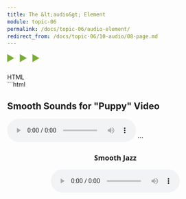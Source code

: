 ```yaml
---
title: The &lt;audio&gt; Element
module: topic-06
permalink: /docs/topic-06/audio-element/
redirect_from: /docs/topic-06/10-audio/08-page.md
---
```


<img src="./../../../img/arrow-divider.svg" style="width: 75px; border: none; margin: 0px 0 20px 0" />

<div id="code-heading">HTML</div>
```html
<h2>Smooth Sounds for "Puppy" Video</h2>
<audio preload controls>
    <source src="./media/duckett-audio.wav" type="audio/wav" />
    <source src="./media/duckett-audio.ogg" type="audio/ogg; codecs=vorbis" />
    <source src="./media/duckett-audio.mp3" type="audio/mpeg" />
    <p>A sample of smooth jazz music.</p>
    <p>This browser does not support our audio format.</p>
</audio>
```

<div class="codepen-embed" style="text-align: center;">
  <h3 style="font-family: open sans;">Smooth Jazz</h3>
  <audio preload controls>
    <source src="../media/duckett-audio.ogg" type="audio/ogg; codecs=vorbis" />
    <source src="../media/duckett-audio.mp3" type="audio/mpeg" />
    <p>A sample of smooth jazz music.</p>
    <p>This browser does not support our audio format.</p>
  </audio>
</div>

